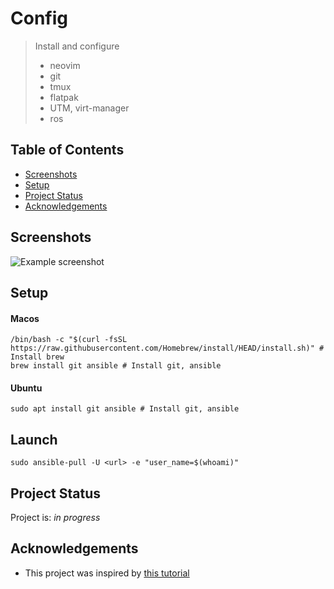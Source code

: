 # Config
> Install and configure
> * neovim
> * git
> * tmux
> * flatpak
> * UTM, virt-manager
> * ros

## Table of Contents
* [Screenshots](#screenshots)
* [Setup](#setup)
* [Project Status](#project-status)
* [Acknowledgements](#acknowledgements)
<!-- * [License](#license) -->

## Screenshots
![Example screenshot](./img/screenshot.png)
<!-- If you have screenshots you'd like to share, include them here. -->

## Setup
#### Macos
```
/bin/bash -c "$(curl -fsSL https://raw.githubusercontent.com/Homebrew/install/HEAD/install.sh)" # Install brew
brew install git ansible # Install git, ansible
```
#### Ubuntu
```
sudo apt install git ansible # Install git, ansible
```

## Launch
```
sudo ansible-pull -U <url> -e "user_name=$(whoami)"
```

## Project Status
Project is: _in progress_ 

## Acknowledgements
- This project was inspired by [this tutorial](https://www.example.com)
